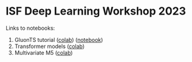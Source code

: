 # ISF Deep Learning Workshop 2023

Links to notebooks:
1. GluonTS tutorial ([colab](https://colab.research.google.com/drive/1oOQa_tsNoHgqrTLWuIT28sW9EdHiZvrx?usp=sharing)) ([notebook](./notebooks/gluonts-isf-2023.ipynb))
2. Transformer models ([colab](https://colab.research.google.com/drive/1vqZUfVl3V5QiLHLKuhNCCbS_nG28Mmzi?usp=sharing))
3. Multivariate M5 ([colab](https://colab.research.google.com/drive/10s7dAaS_1-CLCdeP8uXIZ66rT0l0kBIu?usp=sharing))
